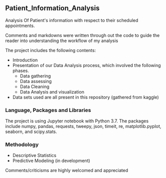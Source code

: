 ## Patient_Information_Analysis

Analysis Of Patient's information with respect to their scheduled appointments.

Comments and markdowns were written through out the code to guide the reader into understanding the workflow of my analysis

The project includes the following contents:  
* Introduction
* Presentation of our Data Analysis process, which involved the following phases. 
    * Data gathering   
    * Data assessing  
    * Data Cleaning  
    * Data Analysis and visualization
* Data sets used are all present in this repository (gathered from kaggle)
  

### Language, Packages and Libraries  
The project is using Jupyter notebook with Python 3.7. The packages include numpy, pandas, requests, tweepy, json, timeit, re, matplotlib.pyplot, seaborn, and scipy.stats.


### Methodology
* Descriptive Statistics
* Predictive Modeling (in development)




Comments/criticisms are highly welcomed and appreciated
